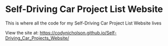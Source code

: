 # Self-Driving Car Project List Website

This is where all the code for my Self-Driving Car Project List Website lives

View the site at: https://codynicholson.github.io/Self-Driving_Car_Projects_Website/
